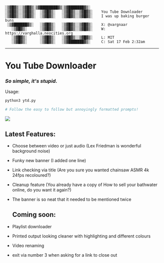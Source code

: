 ```
░▒▓█▓▒░░▒▓█▓▒░▒▓████████▓▒░▒▓███████▓▒░  
░▒▓█▓▒░░▒▓█▓▒░  ░▒▓█▓▒░   ░▒▓█▓▒░░▒▓█▓▒░ 	You Tube Downloader
░▒▓█▓▒░░▒▓█▓▒░  ░▒▓█▓▒░   ░▒▓█▓▒░░▒▓█▓▒░ 	I was up baking burger buns
 ░▒▓██████▓▒░   ░▒▓█▓▒░   ░▒▓█▓▒░░▒▓█▓▒░ 	X: @vargnaar
   ░▒▓█▓▒░      ░▒▓█▓▒░   ░▒▓█▓▒░░▒▓█▓▒░ 	W: https://varghalla.neocities.org
   ░▒▓█▓▒░      ░▒▓█▓▒░   ░▒▓█▓▒░░▒▓█▓▒░ 	L: MIT
   ░▒▓█▓▒░      ░▒▓█▓▒░   ░▒▓███████▓▒░  	C: Sat 17 Feb 2:32am
```
---
# You Tube Downloader

### *So simple, it's stupid.*

Usage:
```bash
python3 ytd.py

# Follow the easy to follow but annoyingly formatted prompts!

```

![](https://github.com/Vargnaar/ytd/blob/main/example.gif)



## Latest Features:

- Choose between video or just audio (Lex Friedman is wonderful background noise)

- Funky new banner (I added one line)

- Link checking via title (Are you sure you wanted chainsaw ASMR 4k 24fps recoloured?)

- Cleanup feature (You already have a copy of How to sell your bathwater online, do you want it again?)

- The banner is so neat that it needed to be mentioned twice

  
  ## Coming soon:

- Playlist downloader

- Printed output looking cleaner with highlighting and different colours

- Video renaming

- exit via number 3 when asking for a link to close out

